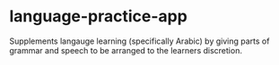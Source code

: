 # language-practice-app
Supplements langauge learning (specifically Arabic) by giving parts of grammar and speech to be arranged to the learners discretion.
